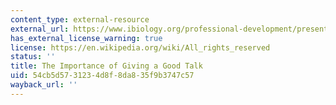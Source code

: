 ```yaml
---
content_type: external-resource
external_url: https://www.ibiology.org/professional-development/presentation-skills/
has_external_license_warning: true
license: https://en.wikipedia.org/wiki/All_rights_reserved
status: ''
title: The Importance of Giving a Good Talk
uid: 54cb5d57-3123-4d8f-8da8-35f9b3747c57
wayback_url: ''
---
```

